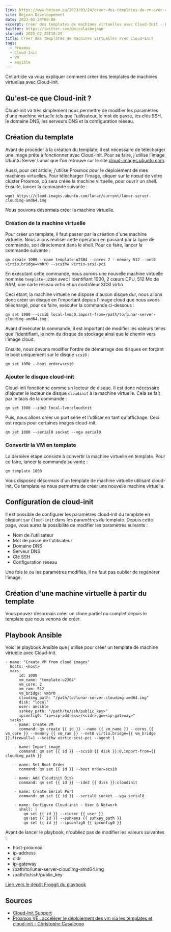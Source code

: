 ```yaml
---
link: https://www.bejean.eu/2023/03/24/creer-des-templates-de-vm-avec-cloud-init
site: Béjean Développement
date: 2023-03-24T09:00
excerpt: Créer des templates de machines virtuelles avec Cloud-Init - Béjean Développement - Nicolas Béjean - Expert E-commerce - Freelance - Développeur PHP - Expert Magento, Adobe Commerce et Laravel - DevOps - Adhérent Made In Jura
twitter: https://twitter.com/@nicolasbejean
slurped: 2025-02-28T18:29
title: Créer des templates de machines virtuelles avec Cloud-Init
tags:
  - Proxmox
  - Cloud-Init
  - VM
  - ansible
---
```


Cet article va vous expliquer comment créer des templates de machines virtuelles avec Cloud-Init.

## Qu'est-ce que Cloud-init ?

Cloud-init va très simplement nous permettre de modifier les paramètres d'une machine virtuelle tels que l'utilisateur, le mot de passe, les clés SSH, le domaine DNS, les serveurs DNS et la configuration réseau.

## Création du template

Avant de procéder à la création du template, il est nécessaire de télécharger une image prête à fonctionner avec Cloud-init. Pour se faire, j'utilise l'image Ubuntu Server Lunar que l'on retrouve sur le site [cloud-images.ubuntu.com](https://cloud-images.ubuntu.com/).

Aussi, pour cet article, j'utilise Proxmox pour le déploiement de mes machines virtuelles. Pour télécharger l'image, cliquer sur le nœud de votre cluster Proxmox, où sera créée la machine virtuelle, pour ouvrir un shell. Ensuite, lancer la commande suivante :

```
wget https://cloud-images.ubuntu.com/lunar/current/lunar-server-cloudimg-amd64.img
```

Nous pouvons désormais créer la machine virtuelle.

### Création de la machine virtuelle

Pour créer un template, il faut passer par la création d'une machine virtuelle. Nous allons réaliser cette opération en passant par la ligne de commande, soit directement dans le shell. Pour ce faire, lancer la commande suivante :

```
qm create 1000 --name template-u2304 --cores 2 --memory 512 --net0 virtio,bridge=vmbr0 --scsihw virtio-scsi-pci
```

En exécutant cette commande, nous aurons une nouvelle machine virtuelle nommée `template-u2304` avec l'identifiant 1000, 2 cœurs CPU, 512 Mo de RAM, une carte réseau virtio et un contrôleur SCSI virtio.

Ceci étant, la machine virtuelle ne dispose d'aucun disque dur, nous allons donc créer un disque en l'important depuis l'image cloud que nous avons téléchargé, pour ce faire, exécuter la commande ci-dessous :

```
qm set 1000 --scsi0 local-lvm:0,import-from=/path/to/lunar-server-cloudimg-amd64.img
```

Avant d'exécuter la commande, il est important de modifier les valeurs telles que l'identifiant, le nom du disque de stockage ainsi que le chemin vers l'image cloud.

Ensuite, nous devons modifier l'ordre de démarrage des disques en forçant le boot uniquement sur le disque `scsi0` :

```
qm set 1000 --boot order=scsi0
```

### Ajouter le disque cloud-init

Cloud-init fonctionne comme un lecteur de disque. Il est donc nécessaire d'ajouter le lecteur de disque `cloudinit` à la machine virtuelle. Cela se fait par le biais de la commande :

```
qm set 1000 --ide2 local-lvm:cloudinit
```

Puis, nous allons créer un port série et l'utiliser en tant qu'affichage. Ceci est requis pour certaines images cloud-init.

```
qm set 1000 --serial0 socket --vga serial0
```

### Convertir la VM en template

La dernière étape consiste à convertir la machine virtuelle en template. Pour ce faire, lancer la commande suivante :

```
qm template 1000
```

Vous disposez désormais d'un template de machine virtuelle utilisant cloud-init. Ce template va nous permettre de créer une nouvelle machine virtuelle.

## Configuration de cloud-init

Il est possible de configurer les paramètres cloud-init du template en cliquant sur `Cloud-init` dans les paramètres du template. Depuis cette page, vous aurez la possibilité de modifier les paramètres suivants :

- Nom de l'utilisateur
- Mot de passe de l'utilisateur
- Domaine DNS
- Serveur DNS
- Clé SSH
- Configuration réseau

Une fois le ou les paramètres modifiés, il ne faut pas oublier de regénérer l'image.

## Création d'une machine virtuelle à partir du template

Vous pouvez désormais créer un clone partiel ou complet depuis le template que nous venons de créer.

## Playbook Ansible

Voici le playbook Ansible que j'utilise pour créer un template de machine virtuelle avec Cloud-init.

```
- name: "Create VM from cloud images"
  hosts: <host>
  vars:
      id: 1000
      vm_name: "template-u2304"
      vm_core: 2
      vm_ram: 512
      vm_bridge: vmbr0
      cloudimg_path: "/path/to/lunar-server-cloudimg-amd64.img"
      disk: "local"
      user: ansible
      sshkey_path: "/path/to/ssh/public_key>"
      ipconfig0: "ip=<ip-address>/<cidr>,gw=<ip-gateway>"
  tasks:
    - name: Create VM
      command: qm create {{ id }} --name {{ vm_name }} --cores {{ vm_core }} --memory {{ vm_ram }} --net0 virtio,bridge={{ vm_bridge }},firewall=1 --scsihw virtio-scsi-pci --agent 1

    - name: Import image
      command: qm set {{ id }} --scsi0 {{ disk }}:0,import-from={{ cloudimg_path }}

    - name: Set Boot Order
      command: qm set {{ id }} --boot order=scsi0

    - name: Add Cloudinit Disk
      command: qm set {{ id }} --ide2 {{ disk }}:cloudinit

    - name: Create Serial Port
      command: qm set {{ id }} --serial0 socket --vga serial0

    - name: Configure Cloud-init - User & Network
      shell: |
        qm set {{ id }} --ciuser {{ user }}
        qm set {{ id }} --sshkeys {{ sshkey_path }}
        qm set {{ id }} --ipconfig0 {{ ipconfig0 }}
```

Avant de lancer le playbook, n'oubliez pas de modifier les valeurs suivantes :

- host-proxmox
- ip-address
- cidr
- ip-gateway
- /path/to/lunar-server-cloudimg-amd64.img
- /path/to/ssh/public_key

[Lien vers le dépôt Froggit du playbook](https://lab.frogg.it/bejean-developpement/ansible/playbook/)

## Sources

- [Cloud-Init Support](https://pve.proxmox.com/wiki/Cloud-Init_Support)
- [Proxmox VE : accélérer le déploiement des vm via les templates et cloud-init - Christophe Casalegno](https://www.youtube.com/watch?v=jiV4R4-DyMY&t=598s)